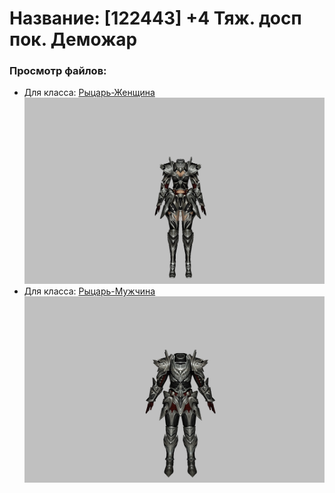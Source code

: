 # Название: [122443] +4 Тяж. досп пок. Деможар

### Просмотр файлов:
- Для класса: [Рыцарь-Женщина](Рыцарь-Женщина)
![p010034.png](Рыцарь-Женщина/p010034.png)
- Для класса: [Рыцарь-Мужчина](Рыцарь-Мужчина)
![p000034.png](Рыцарь-Мужчина/p000034.png)
